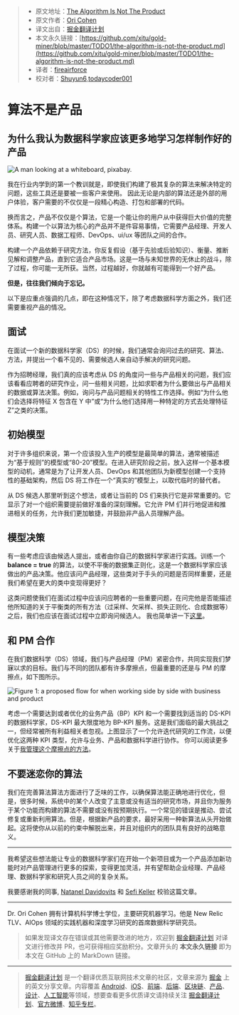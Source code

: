 > * 原文地址：[The Algorithm Is Not The Product](https://towardsdatascience.com/the-algorithm-is-not-the-product-2e0b3740bdfa)
> * 原文作者：[Ori Cohen](https://medium.com/@cohenori)
> * 译文出自：[掘金翻译计划](https://github.com/xitu/gold-miner)
> * 本文永久链接：[https://github.com/xitu/gold-miner/blob/master/TODO1/the-algorithm-is-not-the-product.md](https://github.com/xitu/gold-miner/blob/master/TODO1/the-algorithm-is-not-the-product.md)
> * 译者：[fireairforce](https://github.com/fireairforce)
> * 校对者：[Shuyun6](https://github.com/Shuyun6),[todaycoder001](https://github.com/todaycoder001)

# 算法不是产品

## 为什么我认为数据科学家应该更多地学习怎样制作好的产品

![A man looking at a whiteboard, [pixabay](https://pixabay.com/photos/startup-whiteboard-room-indoors-3267505/).](https://cdn-images-1.medium.com/max/2000/0*9aCTQ8j7DiGTAZjj.jpg)

我在行业内学到的第一个教训就是，即使我们构建了极其复杂的算法来解决特定的问题，这些工具还是要被一些客户来使用。 因此无论是内部的算法还是外部的用户体验，客户需要的不仅仅是一段精心构造、打包和部署的代码。

换而言之，产品不仅仅是个算法，它是一个能让你的用户从中获得巨大价值的完整体系。构建一个以算法为核心的产品并不是件容易事情，它需要产品经理、开发人员、研究人员、数据工程师、DevOps、ui/ux 等团队之间的合作。

构建一个产品依赖于研究方法，你反复假设（基于先验或后验知识）、衡量、推断见解和调整产品，直到它适合产品市场。这是一场与未知世界的无休止的战斗，除了过程，你可能一无所获。当然，过程越好，你就越有可能得到一个好产品。

**但是，往往我们倾向于忘记。**

以下是应重点强调的几点，即在这种情况下，除了考虑数据科学方面之外，我们还需要重视产品的情况。

## 面试

在面试一个新的数据科学家（DS）的时候，我们通常会询问过去的研究、算法、方法，并提出一个看不见的、需要候选人亲自动手解决的研究问题。

作为招聘经理，我们真的应该考虑从 DS 的角度问一些与产品相关的问题，我们应该看看应聘者的研究作业，问一些相关问题，比如求职者为什么要做出与产品相关的数据或算法决策。例如，询问与产品问题相关的特性工作选择。例如“为什么他们会选择将特征 X 包含在 Y 中”或“为什么他们选择用一种特定的方式去处理特征 Z”之类的决策。

## 初始模型

对于许多组织来说，第一个应该投入生产的模型是最简单的算法，通常被描述为“基于规则”的模型或“80-20”模型。在进入研究阶段之前，放入这样一个基本模型的动机，通常是为了让开发人员、DevOps 和其他团队为新模型创建一个支持性的基础架构，然后 DS 将工作在一个“真实的”模型上，以取代临时的替代者。

从 DS 候选人那里听到这个想法，或者让当前的 DS 们来执行它是非常重要的。它显示了对一个组织需要提前做好准备的深刻理解。它允许 PM 们并行地促进和推进相关的任务，允许我们更加敏捷，并鼓励非产品人员理解产品。

## 模型决策

有一些考虑应该由候选人提出，或者由你自己的数据科学家进行实践。训练一个 **balance = true** 的算法，以使不平衡的数据集正则化，这是一个数据科学家应该做出的产品决策。他应该问产品经理，这些类对于手头的问题是否同样重要，还是我们希望在更大的类中变现得更好？ 

这类问题使我们在面试过程中应该问应聘者的一些重要问题，在问完他是否能描述他所知道的关于平衡类的所有方法（过采样、欠采样、损失正则化、合成数据等）之后，我们也应该在面试过程中立即询问候选人。
我也简单讲一下[这里](https://towardsdatascience.com/data-science-recruitment-why-you-may-be-doing-it-wrong-b8e9c7b6dae5)。

## 和 PM 合作

在我们数据科学（DS）领域，我们与产品经理（PM）紧密合作，共同实现我们梦寐以求的目标。我们与不同的团队都有许多摩擦点，但最重要的还是与 PM 的摩擦点，如下图所示。

![Figure 1: a proposed flow for when working side by side with business and product](https://cdn-images-1.medium.com/max/3010/0*dboBm1rJIqrZ7Sla.png)

考虑一个需要达到或者优化的业务产品（BP）KPI 和一个需要找到适当的 DS-KPI 的数据科学家，DS-KPI 最大限度地为 BP-KPI 服务。这是我们面临的最大挑战之一，但经常被所有利益相关者忽视。上图显示了一个允许迭代研究的工作流，以便优化这两种 KPI 类型，允许与业务、产品和数据科学进行协作。
你可以阅读更多关于[我管理这个摩擦点的方法](https://towardsdatascience.com/why-business-product-should-always-define-kpis-goals-for-data-science-450404392990)。

## 不要迷恋你的算法

我们在完善算法算法方面进行了乏味的工作，以确保算法能正确地进行优化，但是，很多时候，系统中的某个人改变了主意或没有适当的研究市场，并且你为服务于某个功能而构建的算法不需要或没有按预期执行。一个常见的错误是推动、尝试修复或重新利用算法。但是，根据新产品的要求，最好采用一种新算法从头开始做起。这将使你从以前的约束中解脱出来，并且对组织内的团队具有良好的战略意义。

---

我希望这些想法能让专业的数据科学家们在开始一个新项目或为一个产品添加新功能时对产品管理进行更多的探索，变得更加灵活，并有望帮助企业经理、产品经理、数据科学家和研究人员之间的复杂关系。

我要感谢我的同事, [Natanel Davidovits](https://towardsdatascience.com/@ndor123) 和 [Sefi Keller](https://medium.com/@sefikeller) 校验这篇文章。

---

Dr. Ori Cohen 拥有计算机科学博士学位，主要研究机器学习。他是 New Relic TLV、AIOps 领域的实践机器和深度学习研究的首席数据科学研究员。

> 如果发现译文存在错误或其他需要改进的地方，欢迎到 [掘金翻译计划](https://github.com/xitu/gold-miner) 对译文进行修改并 PR，也可获得相应奖励积分。文章开头的 **本文永久链接** 即为本文在 GitHub 上的 MarkDown 链接。

---

> [掘金翻译计划](https://github.com/xitu/gold-miner) 是一个翻译优质互联网技术文章的社区，文章来源为 [掘金](https://juejin.im) 上的英文分享文章。内容覆盖 [Android](https://github.com/xitu/gold-miner#android)、[iOS](https://github.com/xitu/gold-miner#ios)、[前端](https://github.com/xitu/gold-miner#前端)、[后端](https://github.com/xitu/gold-miner#后端)、[区块链](https://github.com/xitu/gold-miner#区块链)、[产品](https://github.com/xitu/gold-miner#产品)、[设计](https://github.com/xitu/gold-miner#设计)、[人工智能](https://github.com/xitu/gold-miner#人工智能)等领域，想要查看更多优质译文请持续关注 [掘金翻译计划](https://github.com/xitu/gold-miner)、[官方微博](http://weibo.com/juejinfanyi)、[知乎专栏](https://zhuanlan.zhihu.com/juejinfanyi)。
